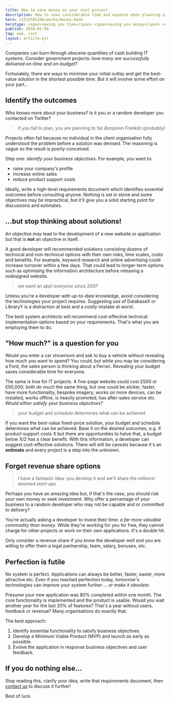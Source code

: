 ```yaml
---
title: How to save money on your next project
description: How to save considerable time and expense when planning a new development task.
hero: v1515501268/works/money-bank
herotype: <span>saving you time</span> <span>saving you money</span> <span>saving your sanity!</span>
publish: 2018-01-09
tag: web, cost
layout: article.ejs
---
```


Companies can burn through obscene quantities of cash building IT systems. Consider government projects: *how many are successfully delivered on-time and on-budget?*

Fortunately, there are ways to minimise your initial outlay and get the best-value solution in the shortest possible time. But it will involve some effort on your part&hellip;


## Identify the outcomes

Who knows more about your business? Is it you or a random developer you contacted on Twitter?

> if you fail to plan, you are planning to fail
<cite>Benjamin Franklin (probably)</cite>

Projects often fail because no individual in the client organisation fully understood the problem before a solution was devised. The reasoning is vague so the result is poorly-conceived.

Step one: *identify your business objectives*. For example, you want to:

* raise your company's profile
* increase online sales
* reduce product support costs

Ideally, write a high-level requirements document which identifies essential outcomes before consulting anyone. Nothing is set in stone and some objectives may be impractical, but it'll give you a solid starting point for discussions and estimates.


## &hellip;but stop thinking about solutions!

An objective *may* lead to the development of a new website or application but that is **not** an objective in itself.

A good developer will recommended solutions consisting dozens of technical and non-technical options with their own risks, time scales, costs and benefits. For example, keyword research and online advertising could increase turnover within a few days. That could lead to longer-term options such as optimising the information architecture before releasing a redesigned website.

> we want an app!
<cite>everyone since 2007</cite>

Unless you're a developer with up-to-date knowledge, avoid considering the technologies your project requires. Suggesting use of DatabaseX or LibraryY is a distraction at best and a costly mistake at worst.

The best system architects will recommend cost-effective technical implementation options based on your requirements. That's what you are employing them to do.


## "How much?" is a question for you

Would you enter a car showroom and ask to buy a vehicle without revealing how much you want to spend? You could, but while you may be considering a Ford, the sales person is thinking about a Ferrari. Revealing your budget saves considerable time for everyone.

The same is true for IT projects. A five-page website could cost £500 or £50,000; both do much the same thing, but one could be slicker, faster, have more functionality, bespoke imagery, works on more devices, can be installed, works offline, is heavily promoted, has after-sales service etc. *Would either satisfy your business objectives?*

> your budget and schedule determines what can be achieved

If you want the best-value fixed-price solution, your budget and schedule determines what can be achieved. Base it on the desired outcomes, e.g. if product support costs X but there are opportunities to halve that, a budget below X/2 has a clear benefit. With this information, a developer can suggest cost-effective solutions. There will still be caveats because it's an **estimate** and every project is a step into the unknown.


## Forget revenue share options

> I have a fantastic idea: you develop it and we'll share the millions!
<cite>doomed start-ups</cite>

Perhaps you have an amazing idea but, if that's the case, you should risk your own money or seek investment. Why offer a percentage of your business to a random developer who may not be capable and or committed to delivery?

You're actually asking a developer to invest their time: *a far more valuable commodity than money*. While they're working for you for free, they cannot charge for other projects or work on their own applications. It's a double hit.

Only consider a revenue share if you know the developer well and you are willing to offer them a legal partnership, team, salary, bonuses, etc.


## Perfection is futile

No system is perfect. Applications can always be better, faster, easier, more attractive etc. Even if you reached perfection today, tomorrow's technologies can improve your system further &hellip; *or make it obsolete*.

Presume your new application was 80% completed within one month. The core functionality is implemented and the product is usable. Would you wait another year for the last 20% of features? That's a year without users, feedback or revenue? Many organisations do exactly that.

The best approach:

1. Identify essential functionality to satisfy business objectives.
1. Develop a Minimum Viable Product (MVP) and launch as early as possible.
1. Evolve the application in response business objectives and user feedback.


## If you do nothing else&hellip;

Stop reading this, clarify your idea, write that requirements document, then [contact us]([root]contact/) to discuss it further!

Best of luck.
